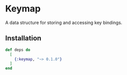 # Keymap

A data structure for storing and accessing key bindings.

## Installation

```elixir
def deps do
  [
    {:keymap, "~> 0.1.0"}
  ]
end
```
